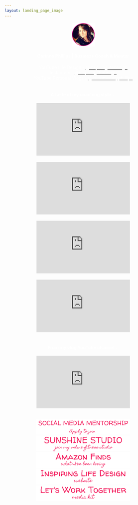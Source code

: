```yaml
---
layout: landing_page_image
---
```

<center>
<img src='/i/cory-small.png' alt='Profile image of Corinna'>
  <h4 class="title"><span style="color:white">Corinna Phillips | Business Coach & Mentor</span></h4>
<h7><span style="color:white">YouTube Life Design - </span></h7>
<a href="https://www.youtube.com/@inspiringlifedesign/" target="_blank" rel="noopener"><span style="color:white">@inspiringlifedesign</span></a>
<br />
<h7><span style="color:white">Instagram - </span></h7>
<a href="https://www.instagram.com/inspiringlifedesign/" target="_blank" rel="noopener"><span style="color:white">@inspiringlifedesign</span></a>
<br />
<h7><span style="color:white">YouTube Personal Vlogs - </span></h7>
<a href="https://www.youtube.com/@corinnamaryphillips/" target="_blank" rel="noopener"><span style="color:white">@corinnamaryphillips</span></a>
<br />
<br />
</center>
<div class="separator-2"></div>

<center>
<!-- Inspiring Life Design YouTube START -->
<h4 class="title"><span style="color:white">A taste of my coaching style...</span></h4>

<iframe width="300" height="168" src="https://www.youtube-nocookie.com/embed/5PH-MpYkIN4?rel=0" frameborder="0" allow="accelerometer; autoplay; encrypted-media; gyroscope; picture-in-picture" allowfullscreen></iframe>
<br><br>

<iframe width="300" height="168" src="https://www.youtube-nocookie.com/embed/QzBNy-XrEys?rel=0" frameborder="0" allow="accelerometer; autoplay; encrypted-media; gyroscope; picture-in-picture" allowfullscreen></iframe>
<br><br>

<iframe width="300" height="168" src="https://www.youtube-nocookie.com/embed/gMY-O9jAswo?rel=0" frameborder="0" allow="accelerometer; autoplay; encrypted-media; gyroscope; picture-in-picture" allowfullscreen></iframe>
<br><br>

<iframe width="300" height="168" src="https://www.youtube-nocookie.com/embed/sIx2-LJm424?rel=0" frameborder="0" allow="accelerometer; autoplay; encrypted-media; gyroscope; picture-in-picture" allowfullscreen></iframe>
<br><br>
    
<!-- Inspiring Life Design YouTube END -->

<div class="separator-2"></div>

<!-- Corinna Phillips YouTube START -->

<h4 class="title"><span style="color:white">From my vlog YouTube channel...</span></h4>
<iframe width="300" height="168" src="https://www.youtube-nocookie.com/embed/83AGsfL-Lu8?rel=0" frameborder="0" allow="accelerometer; autoplay; encrypted-media; gyroscope; picture-in-picture" allowfullscreen></iframe>
<br><br>

<!-- Corinna Phillips YouTube END -->

<div class="separator-2"></div>

<!-- Link buttons START -->
<a href="/sunshinestudio/mentorship"><img src='/i/Buttons/instagram/current/mentorship.png' alt='link to Sunshine Studio mentoring information request page' /></a>
<br />
<a href="/sunshinestudio"><img src='/i/Buttons/instagram/current/sunshinestudio.png' alt='link to Sunshine Studio information request page' /></a>
<br />
<a href="https://www.amazon.co.uk/shop/inspiringlifedesign?listId=3U0NM08QFZXW7&ref=idea_share_inf" target="_blank" rel="noopener"><img src='/i/Buttons/instagram/current/amazon.png' alt='link to my Amazon Storefront Instagram list' /></a>
<br />
<a href="/" target="_blank" rel="noopener"><img src='/i/Buttons/instagram/current/ild.png' alt='link to Inspiring Life Design website' /></a>
<br />
<a href="/printables/ILD_Media_Kit.pdf" target="_blank" rel="noopener"><img src='/i/Buttons/instagram/current/mediakit.png' alt='link to Inspiring Life Design Media Kit' /></a>
<br />

</center>
